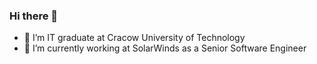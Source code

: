 ### Hi there 👋

- 🌱 I’m IT graduate at Cracow University of Technology
- 🔭 I’m currently working at SolarWinds as a Senior Software Engineer
